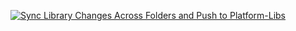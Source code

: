 [![Sync Library Changes Across Folders and Push to Platform-Libs](https://github.com/Rajesh-playground/Platform-App/actions/workflows/sync_and_push.yml/badge.svg)](https://github.com/Rajesh-playground/Platform-App/actions/workflows/sync_and_push.yml)


